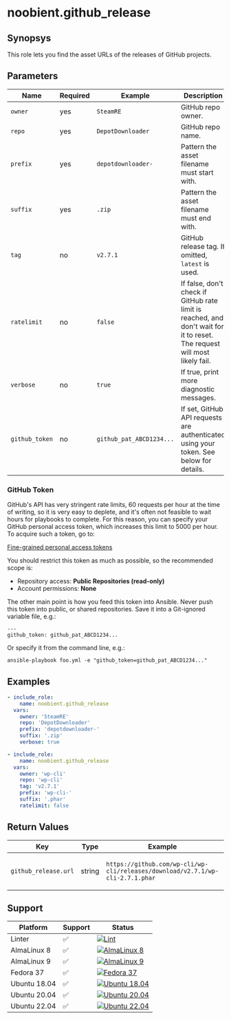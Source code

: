 # noobient.github_release

## Synopsys

This role lets you find the asset URLs of the releases of GitHub projects.

## Parameters

| Name | Required | Example | Description |
|---|---|---|---|
| `owner` | yes | `SteamRE` | GitHub repo owner. |
| `repo` | yes | `DepotDownloader` | GitHub repo name. |
| `prefix` | yes | `depotdownloader-` | Pattern the asset filename must start with. |
| `suffix` | yes | `.zip` | Pattern the asset filename must end with. |
| `tag` | no | `v2.7.1` | GitHub release tag. If omitted, `latest` is used. |
| `ratelimit` | no | `false` | If false, don't check if GitHub rate limit is reached, and don't wait for it to reset. The request will most likely fail. |
| `verbose` | no | `true` | If true, print more diagnostic messages. |
| `github_token` | no | `github_pat_ABCD1234...` | If set, GitHub API requests are authenticated using your token. See below for details. |

### GitHub Token

GitHub's API has very stringent rate limits, 60 requests per hour at the time of writing, so it is very easy to deplete,
and it's often not feasible to wait hours for playbooks to complete. For this reason, you can specify your GitHub personal access token,
which increases this limit to 5000 per hour. To acquire such a token, go to:

[Fine-grained personal access tokens](https://github.com/settings/tokens?type=beta)

You should restrict this token as much as possible, so the recommended scope is:

- Repository access: **Public Repositories (read-only)**
- Account permissions: **None**

The other main point is how you feed this token into Ansible. Never push this token into public, or shared repositories.
Save it into a Git-ignored variable file, e.g.:

```
---
github_token: github_pat_ABCD1234...
```

Or specify it from the command line, e.g.:

```
ansible-playbook foo.yml -e "github_token=github_pat_ABCD1234..."
```

## Examples

```yml
- include_role:
    name: noobient.github_release
  vars:
    owner: 'SteamRE'
    repo: 'DepotDownloader'
    prefix: 'depotdownloader-'
    suffix: '.zip'
    verbose: true

- include_role:
    name: noobient.github_release
  vars:
    owner: 'wp-cli'
    repo: 'wp-cli'
    tag: 'v2.7.1'
    prefix: 'wp-cli-'
    suffix: '.phar'
    ratelimit: false
```

## Return Values

| Key | Type | Example | Description |
|---|---|---|---|
| `github_release.url` | string | `https://github.com/wp-cli/wp-cli/releases/download/v2.7.1/wp-cli-2.7.1.phar` | Download URL for the matching asset. |

## Support

| Platform | Support | Status |
|---|---|---|
| Linter | ✅ | [![Lint](https://github.com/noobient/ansible-galaxy-github_release/actions/workflows/lint.yml/badge.svg)](https://github.com/noobient/ansible-galaxy-github_release/actions/workflows/lint.yml) |
| AlmaLinux 8 | ✅ | [![AlmaLinux 8](https://github.com/noobient/ansible-galaxy-github_release/actions/workflows/almalinux-8.yml/badge.svg)](https://github.com/noobient/ansible-galaxy-github_release/actions/workflows/almalinux-8.yml) |
| AlmaLinux 9 | ✅ | [![AlmaLinux 9](https://github.com/noobient/ansible-galaxy-github_release/actions/workflows/almalinux-9.yml/badge.svg)](https://github.com/noobient/ansible-galaxy-github_release/actions/workflows/almalinux-9.yml) |
| Fedora 37 | ✅ | [![Fedora 37](https://github.com/noobient/ansible-galaxy-github_release/actions/workflows/fedora-37.yml/badge.svg)](https://github.com/noobient/ansible-galaxy-github_release/actions/workflows/fedora-37.yml) |
| Ubuntu 18.04 | ✅ | [![Ubuntu 18.04](https://github.com/noobient/ansible-galaxy-github_release/actions/workflows/ubuntu-18.04.yml/badge.svg)](https://github.com/noobient/ansible-galaxy-github_release/actions/workflows/ubuntu-18.04.yml) |
| Ubuntu 20.04 | ✅ | [![Ubuntu 20.04](https://github.com/noobient/ansible-galaxy-github_release/actions/workflows/ubuntu-20.04.yml/badge.svg)](https://github.com/noobient/ansible-galaxy-github_release/actions/workflows/ubuntu-20.04.yml) |
| Ubuntu 22.04 | ✅ | [![Ubuntu 22.04](https://github.com/noobient/ansible-galaxy-github_release/actions/workflows/ubuntu-22.04.yml/badge.svg)](https://github.com/noobient/ansible-galaxy-github_release/actions/workflows/ubuntu-22.04.yml) |
